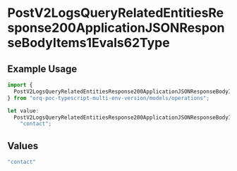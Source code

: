 # PostV2LogsQueryRelatedEntitiesResponse200ApplicationJSONResponseBodyItems1Evals62Type

## Example Usage

```typescript
import {
  PostV2LogsQueryRelatedEntitiesResponse200ApplicationJSONResponseBodyItems1Evals62Type,
} from "orq-poc-typescript-multi-env-version/models/operations";

let value:
  PostV2LogsQueryRelatedEntitiesResponse200ApplicationJSONResponseBodyItems1Evals62Type =
    "contact";
```

## Values

```typescript
"contact"
```